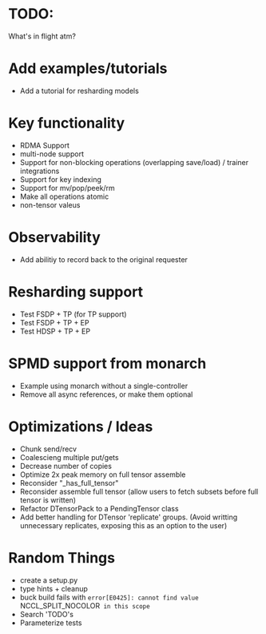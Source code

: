 # TODO:

What's in flight atm?

# Add examples/tutorials
* Add a tutorial for resharding models

# Key functionality
* RDMA Support
* multi-node support
* Support for non-blocking operations (overlapping save/load) / trainer integrations
* Support for key indexing
* Support for mv/pop/peek/rm
* Make all operations atomic
* non-tensor valeus

# Observability
* Add abilitiy to record back to the original requester

# Resharding support
* Test FSDP + TP (for TP support)
* Test FSDP + TP + EP
* Test HDSP + TP + EP

# SPMD support from monarch
* Example using monarch without a single-controller
* Remove all async references, or make them optional

# Optimizations / Ideas
* Chunk send/recv
* Coalescieng multiple put/gets
* Decrease number of copies
* Optimize 2x peak memory on full tensor assemble
* Reconsider "_has_full_tensor"
* Reconsider assemble full tensor (allow users to fetch subsets before full tensor is written)
* Refactor DTensorPack to a PendingTensor class
* Add better handling for DTensor 'replicate' groups. (Avoid writting unnecessary replicates, exposing this as an option to the user)

# Random Things
* create a setup.py
* type hints + cleanup
* buck build fails with `error[E0425]: cannot find value `NCCL_SPLIT_NOCOLOR` in this scope`
* Search 'TODO's
* Parameterize tests
